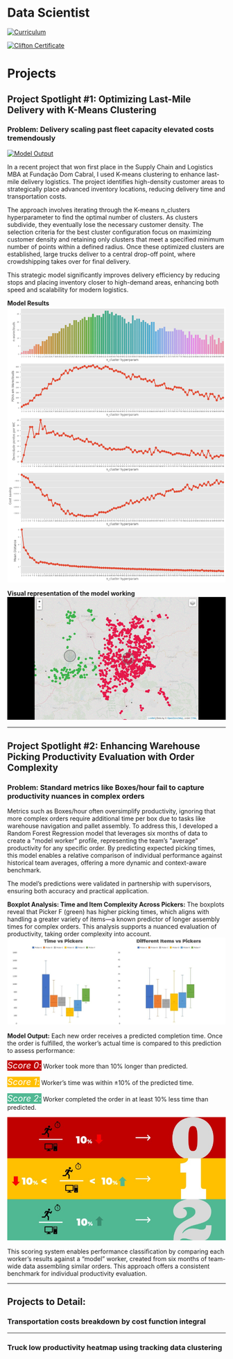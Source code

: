 # Data Scientist
[![Curriculum](https://img.shields.io/badge/Curriculum-link-blue?style=for-the-badge)](https://thalesmansur.github.io/portfolio/curriculum/cv_tbm.pdf)

[![Clifton Certificate](https://img.shields.io/badge/Clifton_strengths-link-orange?style=for-the-badge)](https://thalesmansur.github.io/portfolio/curriculum/Certificate.pdf)

# Projects

## Project Spotlight #1: Optimizing Last-Mile Delivery with K-Means Clustering

### Problem: Delivery scaling past fleet capacity elevated costs tremendously

[![Model Output](https://img.shields.io/badge/Model_Output-link-green?style=for-the-badge)](https://thalesmansur.github.io/portfolio/contents/kmeans_58-c-points.html)

In a recent project that won first place in the Supply Chain and Logistics MBA at Fundação Dom Cabral, I used K-means clustering to enhance last-mile delivery logistics. The project identifies high-density customer areas to strategically place advanced inventory locations, reducing delivery time and transportation costs.

The approach involves iterating through the K-means n_clusters hyperparameter to find the optimal number of clusters. As clusters subdivide, they eventually lose the necessary customer density. The selection criteria for the best cluster configuration focus on maximizing customer density and retaining only clusters that meet a specified minimum number of points within a defined radius. Once these optimized clusters are established, large trucks deliver to a central drop-off point, where crowdshipping takes over for final delivery.

This strategic model significantly improves delivery efficiency by reducing stops and placing inventory closer to high-demand areas, enhancing both speed and scalability for modern logistics.

**Model Results**
![Model_results](/contents/model_results.png)


**Visual representation of the model working**
![Model_results](/contents/model_working.gif)

<hr>

## Project Spotlight #2: Enhancing Warehouse Picking Productivity Evaluation with Order Complexity

### Problem: Standard metrics like Boxes/hour fail to capture productivity nuances in complex orders

Metrics such as Boxes/hour often oversimplify productivity, ignoring that more complex orders require additional time per box due to tasks like warehouse navigation and pallet assembly. To address this, I developed a Random Forest Regression model that leverages six months of data to create a "model worker" profile, representing the team’s "average" productivity for any specific order. By predicting expected picking times, this model enables a relative comparison of individual performance against historical team averages, offering a more dynamic and context-aware benchmark.

The model’s predictions were validated in partnership with supervisors, ensuring both accuracy and practical application.

**Boxplot Analysis: Time and Item Complexity Across Pickers:**
The boxplots reveal that Picker F (green) has higher picking times, which aligns with handling a greater variety of items—a known predictor of longer assembly times for complex orders. This analysis supports a nuanced evaluation of productivity, taking order complexity into account.
![Model_results](/contents/Boxplot_comparison.JPG)


**Model Output:** 
Each new order receives a predicted completion time. Once the order is fulfilled, the worker’s actual time is compared to this prediction to assess performance:

<span style="color:#FFFFFF; background-color: #C00000;font-size: 20px;">*Score 0*:</span> Worker took more than 10% longer than predicted.

<span style="color:#FFFFFF; background-color: #FFC000;font-size: 20px;">*Score 1*:</span> Worker’s time was within ±10% of the predicted time.

<span style="color:#FFFFFF; background-color: #50B893;font-size: 20px;">*Score 2*:</span> Worker completed the order in at least 10% less time than predicted.

![Model_results](/contents/model_classification_output.jpeg)

This scoring system enables performance classification by comparing each worker’s results against a “model” worker, created from six months of team-wide data assembling similar orders. This approach offers a consistent benchmark for individual productivity evaluation.

<hr>


## Projects to Detail:

### Transportation costs breakdown by cost function integral

<hr>

### Truck low productivity heatmap using tracking data clustering
